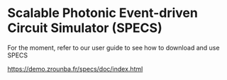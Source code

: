 # Scalable Photonic Event-driven Circuit Simulator (SPECS)

For the moment, refer to our user guide to see how to download and use SPECS

https://demo.zrounba.fr/specs/doc/index.html
